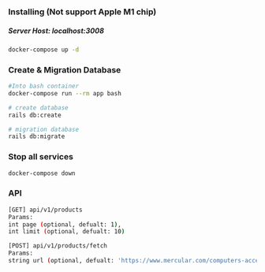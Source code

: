 ### Installing (Not support Apple M1 chip)

##### Server Host: localhost:3008

```sh
docker-compose up -d
```

### Create & Migration Database

```sh
#Into bash container
docker-compose run --rm app bash

# create database
rails db:create

# migration database
rails db:migrate
```

### Stop all services

```sh
docker-compose down
```

### API

```sh
[GET] api/v1/products
Params:
int page (optional, defualt: 1),
int limit (optional, defualt: 10)

[POST] api/v1/products/fetch
Params:
string url (optional, defualt: 'https://www.mercular.com/computers-accessories/computer-monitors?min_price=&max_price=&attribute_option%5B%5D=PANEL_TYPE%2FIPS&attribute_option%5B%5D=MONITOR_SCREEN_SIZE%2F241t280&attribute_option%5B%5D=MONITOR_REFRESH_RATE%2F75Hz&attribute_option%5B%5D=MONITOR_REFRESH_RATE%2F144Hz'),
```
